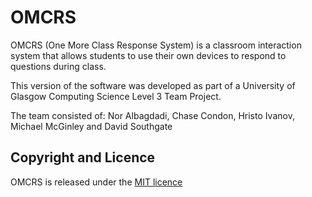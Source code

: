 # OMCRS
OMCRS (One More Class Response System) is a classroom interaction system that allows students to use their own
devices to respond to questions during class.

This version of the software was developed as part of a University of Glasgow Computing Science Level 3 Team Project.

The team consisted of: Nor Albagdadi, Chase Condon, Hristo Ivanov, Michael McGinley and David Southgate

## Copyright and Licence
OMCRS is released under the [MIT licence](LICENSE.md)